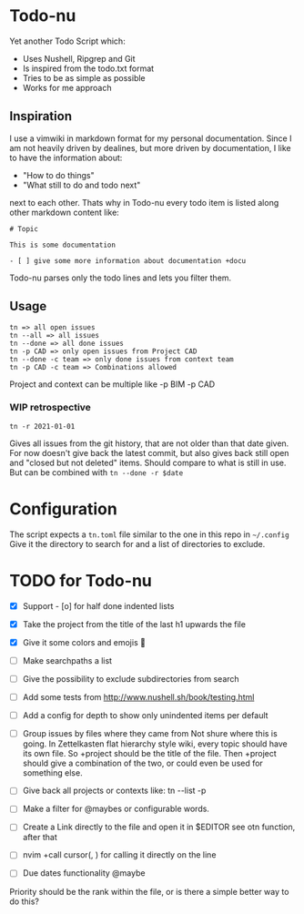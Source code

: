 # Todo-nu

Yet another Todo Script which:

- Uses Nushell, Ripgrep and Git
- Is inspired from the todo.txt format
- Tries to be as simple as possible
- Works for me approach

## Inspiration

I use a vimwiki in markdown format for my personal documentation.
Since I am not heavily driven by dealines, but more driven by documentation,
I like to have the information about:

- "How to do things"
- "What still to do and todo next"

next to each other.
Thats why in Todo-nu every todo item is listed along other markdown content like:

```
# Topic

This is some documentation

- [ ] give some more information about documentation +docu

```
Todo-nu parses only the todo lines and lets you filter them.

## Usage

```
tn => all open issues
tn --all => all issues
tn --done => all done issues
tn -p CAD => only open issues from Project CAD
tn --done -c team => only done issues from context team
tn -p CAD -c team => Combinations allowed
```
Project and context can be multiple like -p BIM -p CAD

### WIP retrospective

```
tn -r 2021-01-01
```
Gives all issues from the git history,
that are not older than that date given.
For now doesn't give back the latest commit,
but also gives back still open and "closed but not deleted" items.
Should compare to what is still in use.
But can be combined with `tn --done -r $date`

# Configuration

The script expects a `tn.toml` file similar to the one in this repo in `~/.config`
Give it the directory to search for and a list of directories to exclude.

# TODO for Todo-nu

- [x] Support - [o] for half done indented lists
- [x] Take the project from the title of the last h1 upwards the file

- [x] Give it some colors and emojis 🤡  
- [ ] Make searchpaths a list
- [ ] Give the possibility to exclude subdirectories from search
- [ ] Add some tests from http://www.nushell.sh/book/testing.html 
- [ ] Add a config for depth to show only unindented items per default
- [ ] Group issues by files where they came from
      Not shure where this is going. In Zettelkasten flat hierarchy style wiki,
      every topic should have its own file. So +project should be the title of 
      the file. Then +project should give a combination of the two,
      or could even be used for something else.

- [ ] Give back all projects or contexts like: tn --list -p
- [ ] Make a filter for @maybes or configurable words.
- [ ] Create a Link directly to the file and open it in $EDITOR
      see otn function, after that
- [ ] nvim +call cursor(<LINE>, <COLUMN>) for calling it directly on the line
- [ ] Due dates functionality @maybe

Priority should be the rank within the file,
or is there a simple better way to do this?
